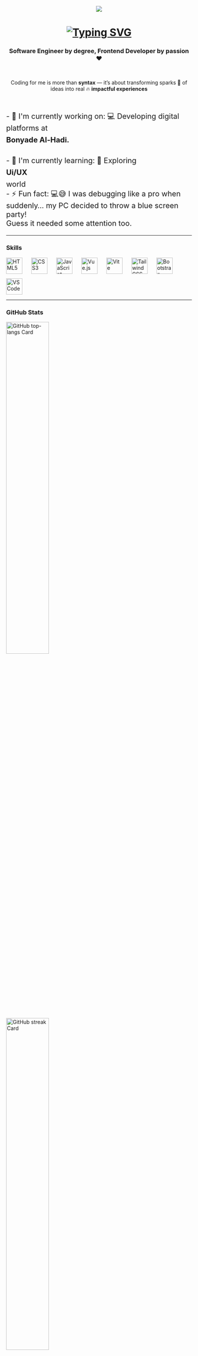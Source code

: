 <p align="center">
  <img src="https://user-images.githubusercontent.com/10498744/210012254-234538ff-d198-48aa-8964-37e6fd45d227.gif" />
</p>

<h1 align="center" style="margin-bottom:2px">
  <a href="https://git.io/typing-svg">
    <img src="https://readme-typing-svg.herokuapp.com?font=Fira+Code&weight=500&size=22&pause=1000&width=435&lines=Hi%2C+Welcome+to+My+Github+%F0%9F%91%8B" alt="Typing SVG" />
  </a>
</h1>

<h3 align="center">
  <b>Software Engineer</b> by degree, <strong>Frontend Developer</strong> by passion ❤️
</h3>

<br />

<p align="center">
  Coding for me is more than <b>syntax</b> — it’s about transforming sparks 🌟 of ideas into real 🔥 <b>impactful experiences</b>
</p>

<br />

<p style="font-size:20px;display:flex;flex-direction:column;gap:8px;" align="left">
- 💼 I'm currently working on: 💻 Developing digital platforms at <b>Bonyade Al-Hadi.</b><br />
- 🌱 I'm currently learning: 🎨 Exploring<b> Ui/UX </b>world<br />
- ⚡ Fun fact: 💻😅 I was debugging like a pro when suddenly… my PC decided to throw a blue screen party!<br> Guess it needed some attention too.
</p>

---

<h3 align="left">Skills</h3>

<div align="left" style="display: flex; flex-wrap: wrap; gap: 12px;">
  <img src="https://cdn.jsdelivr.net/gh/devicons/devicon@latest/icons/html/html.svg" height="44" alt="HTML5" style="margin-right: 12px" />
  <img src="https://cdn.jsdelivr.net/gh/devicons/devicon@latest/icons/css/css.svg" height="44" alt="CSS3" style="margin-right: 12px" />
  <img src="https://cdn.jsdelivr.net/gh/devicons/devicon/icons/javascript/javascript-original.svg" height="44" alt="JavaScript" style="margin-right: 12px" />
  <img src="https://cdn.jsdelivr.net/gh/devicons/devicon/icons/vuejs/vuejs-original.svg" height="44" alt="Vue.js" style="margin-right: 12px" />
  <img src="https://cdn.jsdelivr.net/gh/devicons/devicon@latest/icons/vitejs/vitejs-original.svg" height="44" alt="Vite" style="margin-right: 12px" />
  <img src="https://cdn.jsdelivr.net/gh/devicons/devicon@latest/icons/tailwindcss/tailwindcss-original.svg" height="44" alt="Tailwind CSS" style="margin-right: 12px" />
  <img src="https://cdn.jsdelivr.net/gh/devicons/devicon/icons/bootstrap/bootstrap-original.svg" height="44" alt="Bootstrap" style="margin-right: 12px" />
  <img src="https://cdn.jsdelivr.net/gh/devicons/devicon@latest/icons/vscode/vscode-original.svg" height="44" alt="VSCode" style="margin-right: 12px" />
</div>

---

<h3 align="left">GitHub Stats</h3>

  <img width="48%" src="https://github-readme-stats.vercel.app/api/top-langs?username=hsnpuply&theme=react&hide_title=false&layout=compact&langs_count=6&hide_progress=false&card_width=400" alt="GitHub top-langs Card" />

<p align="left">
      <img width="48%" src="https://streak-stats.demolab.com/?user=hsnpuply&theme=react&hide_border=false&date_format=M+j%5B%2C+Y%5D&mode=daily&hide_total_contributions=false&hide_current_streak=false&hide_longest_streak=false&card_height=200" alt="GitHub streak Card" />

</p>
